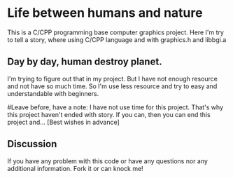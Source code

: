 # Life between humans and nature
This is a C/CPP programming base computer graphics project.
Here I'm try to tell a story, where using C/CPP language and with graphics.h and libbgi.a

## Day by day, human destroy planet.
I'm trying to figure out that in my project. But I have not enough resource and not have so much time. So I'm use less resource and try to easy and understandable with beginners.

#Leave before, have a note:
I have not use time for this project. That's why this project haven't ended with story. If you can, then you can end this project and... [Best wishes in advance]

## Discussion
If you have any problem with this code or have any questions nor any additional information. Fork it or can knock me!
